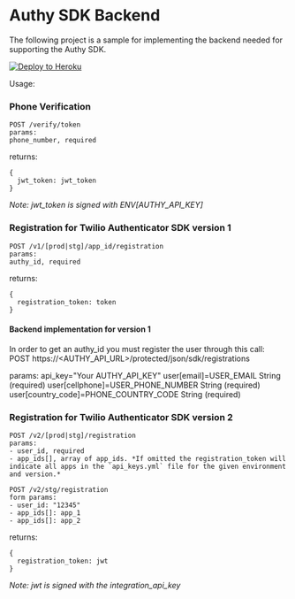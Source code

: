 # Authy SDK Backend

The following project is a sample for implementing the backend needed for supporting the Authy SDK.

[![Deploy to Heroku](https://www.herokucdn.com/deploy/button.svg)](https://heroku.com/deploy?template=https://github.com/authy/authy-sdk-backend)

Usage:

### Phone Verification
```
POST /verify/token
params:
phone_number, required
```
returns:
```
{
  jwt_token: jwt_token
}
```
*Note: jwt_token is signed with ENV[AUTHY_API_KEY]*

### Registration for Twilio Authenticator SDK version 1
```
POST /v1/[prod|stg]/app_id/registration
params:
authy_id, required
```
returns:
```
{
  registration_token: token
}
```

#### Backend implementation for version 1
In order to get an authy_id you must register the user through this call:
POST https://<AUTHY_API_URL>/protected/json/sdk/registrations

  params:
    api_key="Your AUTHY_API_KEY"
    user[email]=USER_EMAIL String (required)
    user[cellphone]=USER_PHONE_NUMBER String (required)
    user[country_code]=PHONE_COUNTRY_CODE String (required)

### Registration for Twilio Authenticator SDK version 2

```
POST /v2/[prod|stg]/registration
params:
- user_id, required
- app_ids[], array of app_ids. *If omitted the registration_token will indicate all apps in the `api_keys.yml` file for the given environment and version.*

POST /v2/stg/registration
form params:
- user_id: "12345"
- app_ids[]: app_1
- app_ids[]: app_2
```
returns:
```
{
  registration_token: jwt
}
```
*Note: jwt is signed with the integration_api_key*



